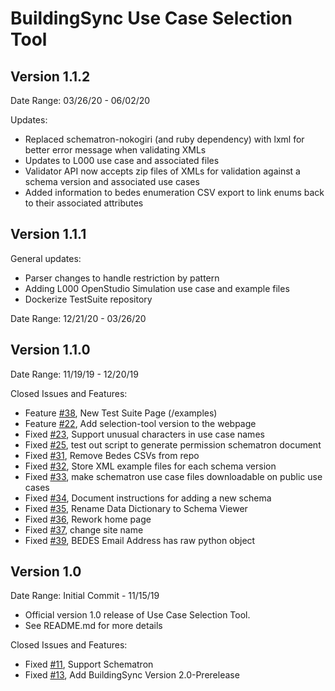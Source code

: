 # BuildingSync Use Case Selection Tool

## Version 1.1.2

Date Range: 03/26/20 - 06/02/20

Updates:

- Replaced schematron-nokogiri (and ruby dependency) with lxml for better error message when validating XMLs
- Updates to L000 use case and associated files
- Validator API now accepts zip files of XMLs for validation against a schema version and associated use cases
- Added information to bedes enumeration CSV export to link enums back to their associated attributes

## Version 1.1.1

General updates:

* Parser changes to handle restriction by pattern
* Adding L000 OpenStudio Simulation use case and example files
* Dockerize TestSuite repository

Date Range: 12/21/20 - 03/26/20


## Version 1.1.0

Date Range: 11/19/19 - 12/20/19

Closed Issues and Features:
- Feature [#38]( https://github.com/BuildingSync/selection-tool/issues/38 ), New Test Suite Page (<url>/examples)
- Feature [#22]( https://github.com/BuildingSync/selection-tool/issues/22 ), Add selection-tool version to the webpage
- Fixed [#23]( https://github.com/BuildingSync/selection-tool/issues/23 ), Support unusual characters in use case names
- Fixed [#25]( https://github.com/BuildingSync/selection-tool/issues/25 ), test out script to generate permission schematron document
- Fixed [#31]( https://github.com/BuildingSync/selection-tool/issues/31 ), Remove Bedes CSVs from repo
- Fixed [#32]( https://github.com/BuildingSync/selection-tool/issues/32 ), Store XML example files for each schema version
- Fixed [#33]( https://github.com/BuildingSync/selection-tool/issues/33 ), make schematron use case files downloadable on public use cases
- Fixed [#34]( https://github.com/BuildingSync/selection-tool/issues/34 ), Document instructions for adding a new schema
- Fixed [#35]( https://github.com/BuildingSync/selection-tool/issues/35 ), Rename Data Dictionary to Schema Viewer
- Fixed [#36]( https://github.com/BuildingSync/selection-tool/issues/36 ), Rework home page
- Fixed [#37]( https://github.com/BuildingSync/selection-tool/issues/37 ), change site name
- Fixed [#39]( https://github.com/BuildingSync/selection-tool/issues/39 ), BEDES Email Address has raw python object

## Version 1.0

Date Range: Initial Commit - 11/15/19

- Official version 1.0 release of Use Case Selection Tool.
- See README.md for more details

Closed Issues and Features:
- Fixed [#11]( https://github.com/BuildingSync/selection-tool/issues/11 ), Support Schematron
- Fixed [#13]( https://github.com/BuildingSync/selection-tool/issues/13 ), Add BuildingSync Version 2.0-Prerelease
